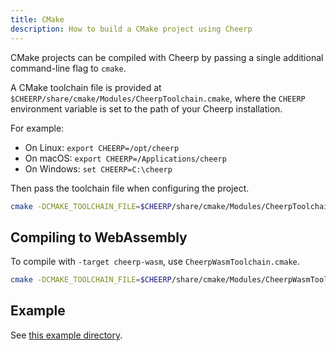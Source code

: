 ```yaml
---
title: CMake
description: How to build a CMake project using Cheerp
---
```


CMake projects can be compiled with Cheerp by passing a single additional command-line flag to `cmake`.

A CMake toolchain file is provided at `$CHEERP/share/cmake/Modules/CheerpToolchain.cmake`, where the `CHEERP` environment variable is set to the path of your Cheerp installation.

For example:

- On Linux: `export CHEERP=/opt/cheerp`
- On macOS: `export CHEERP=/Applications/cheerp`
- On Windows: `set CHEERP=C:\cheerp`

Then pass the toolchain file when configuring the project.

```bash
cmake -DCMAKE_TOOLCHAIN_FILE=$CHEERP/share/cmake/Modules/CheerpToolchain.cmake .
```

## Compiling to WebAssembly

To compile with `-target cheerp-wasm`, use `CheerpWasmToolchain.cmake`.

```bash
cmake -DCMAKE_TOOLCHAIN_FILE=$CHEERP/share/cmake/Modules/CheerpWasmToolchain.cmake .
```

## Example

See [this example directory](https://github.com/leaningtech/cheerp-meta/tree/master/examples/cmake).
